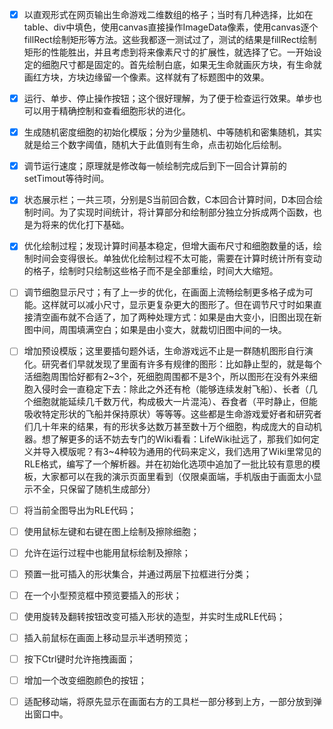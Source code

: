 - [x] 以直观形式在网页输出生命游戏二维数组的格子；当时有几种选择，比如在table、div中填色，使用canvas直接操作ImageData像素，使用canvas逐个fillRect绘制矩形等方法。这些我都逐一测试过了，测试的结果是fillRect绘制矩形的性能胜出，并且考虑到将来像素尺寸的扩展性，就选择了它。一开始设定的细胞尺寸都是固定的。首先绘制白底，如果无生命就画灰方块，有生命就画红方块，方块边缘留一个像素。这样就有了标题图中的效果。
- [x] 运行、单步、停止操作按钮；这个很好理解，为了便于检查运行效果。单步也可以用于精确控制和查看细胞形状的进化。
- [x] 生成随机密度细胞的初始化模版；分为少量随机、中等随机和密集随机，其实就是给三个数字阈值，随机大于此值则有生命，点击初始化后绘制。
- [x] 调节运行速度；原理就是修改每一帧绘制完成后到下一回合计算前的setTimout等待时间。
- [x] 状态展示栏；一共三项，分别是S当前回合数，C本回合计算时间，D本回合绘制时间。为了实现时间统计，将计算部分和绘制部分独立分拆成两个函数，也是为将来的优化打下基础。
- [x] 优化绘制过程；发现计算时间基本稳定，但增大画布尺寸和细胞数量的话，绘制时间会变得很长。单独优化绘制过程不太可能，需要在计算时统计所有变动的格子，绘制时只绘制这些格子而不是全部重绘，时间大大缩短。
- [ ] 调节细胞显示尺寸；有了上一步的优化，在画面上流畅绘制更多格子成为可能。这样就可以减小尺寸，显示更复杂更大的图形了。但在调节尺寸时如果直接清空画布就不合适了，加了两种处理方式：如果是由大变小，旧图出现在新图中间，周围填满空白；如果是由小变大，就裁切旧图中间的一块。
- [ ] 增加预设模版；这里要插句题外话，生命游戏远不止是一群随机图形自行演化。研究者们早就发现了里面有许多有规律的图形：比如静止型的，就是每个活细胞周围恰好都有2~3个，死细胞周围都不是3个，所以图形在没有外来细胞入侵时会一直稳定下去：除此之外还有枪（能够连续发射飞船）、长者（几个细胞就能延续几千数万代，构成极大一片混沌）、吞食者（平时静止，但能吸收特定形状的飞船并保持原状）等等等。这些都是生命游戏爱好者和研究者们几十年来的结果，有的形状多达数万甚至数十万个细胞，构成庞大的自动机器。想了解更多的话不妨去专门的Wiki看看：LifeWiki扯远了，那我们如何定义并导入模版呢？有3~4种较为通用的代码来定义，我们选用了Wiki里常见的RLE格式，编写了一个解析器。并在初始化选项中追加了一批比较有意思的模板，大家都可以在我的演示页面里看到（仅限桌面端，手机版由于画面太小显示不全，只保留了随机生成部分）

- [ ] 将当前全图导出为RLE代码；
- [ ] 使用鼠标左键和右键在图上绘制及擦除细胞；
- [ ] 允许在运行过程中也能用鼠标绘制及擦除；
- [ ] 预置一批可插入的形状集合，并通过两层下拉框进行分类；
- [ ] 在一个小型预览框中预览要插入的形状；
- [ ] 使用旋转及翻转按钮改变可插入形状的造型，并实时生成RLE代码；
- [ ] 插入前鼠标在画面上移动显示半透明预览；
- [ ] 按下Ctrl键时允许拖拽画面；
- [ ] 增加一个改变细胞颜色的按钮；
- [ ] 适配移动端，将原先显示在画面右方的工具栏一部分移到上方，一部分放到弹出窗口中。
